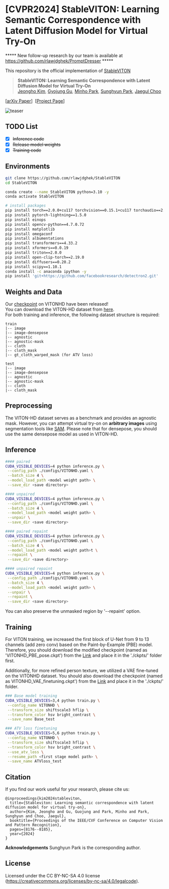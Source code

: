 # [CVPR2024] StableVITON: Learning Semantic Correspondence with Latent Diffusion Model for Virtual Try-On 
***** New follow-up research by our team is available at https://github.com/rlawjdghek/PromptDresser *****

This repository is the official implementation of [StableVITON](https://arxiv.org/abs/2312.01725)

> **StableVITON: Learning Semantic Correspondence with Latent Diffusion Model for Virtual Try-On**<br>
> [Jeongho Kim](https://scholar.google.co.kr/citations?user=4SCCBFwAAAAJ&hl=ko), [Gyojung Gu](https://www.linkedin.com/in/gyojung-gu-29033118b/), [Minho Park](https://pmh9960.github.io/), [Sunghyun Park](https://psh01087.github.io/), [Jaegul Choo](https://sites.google.com/site/jaegulchoo/)

[[arXiv Paper](https://arxiv.org/abs/2312.01725)]&nbsp;
[[Project Page](https://rlawjdghek.github.io/StableVITON/)]&nbsp;

![teaser](assets/teaser.png)&nbsp;

## TODO List
- [x] ~~Inference code~~
- [x] ~~Release model weights~~
- [x] ~~Training code~~

## Environments
```bash
git clone https://github.com/rlawjdghek/StableVITON
cd StableVITON

conda create --name StableVITON python=3.10 -y
conda activate StableVITON

# install packages
pip install torch==2.0.0+cu117 torchvision==0.15.1+cu117 torchaudio==2.0.1 --index-url https://download.pytorch.org/whl/cu117
pip install pytorch-lightning==1.5.0
pip install einops
pip install opencv-python==4.7.0.72
pip install matplotlib
pip install omegaconf
pip install albumentations
pip install transformers==4.33.2
pip install xformers==0.0.19
pip install triton==2.0.0
pip install open-clip-torch==2.19.0
pip install diffusers==0.20.2
pip install scipy==1.10.1
conda install -c anaconda ipython -y
pip install 'git+https://github.com/facebookresearch/detectron2.git'
```

## Weights and Data
Our [checkpoint](https://kaistackr-my.sharepoint.com/:f:/g/personal/rlawjdghek_kaist_ac_kr/EjzAZHJu9MlEoKIxG4tqPr0BM_Ry20NHyNw5Sic2vItxiA?e=5mGa1c) on VITONHD have been released! <br>
You can download the VITON-HD dataset from [here](https://github.com/shadow2496/VITON-HD).<br>
For both training and inference, the following dataset structure is required:

```
train
|-- image
|-- image-densepose
|-- agnostic
|-- agnostic-mask
|-- cloth
|-- cloth_mask
|-- gt_cloth_warped_mask (for ATV loss)

test
|-- image
|-- image-densepose
|-- agnostic
|-- agnostic-mask
|-- cloth
|-- cloth_mask
```

## Preprocessing
The VITON-HD dataset serves as a benchmark and provides an agnostic mask. However, you can attempt virtual try-on on **arbitrary images** using segmentation tools like [SAM](https://github.com/facebookresearch/segment-anything). Please note that for densepose, you should use the same densepose model as used in VITON-HD.

## Inference
```bash
#### paired
CUDA_VISIBLE_DEVICES=4 python inference.py \
 --config_path ./configs/VITONHD.yaml \
 --batch_size 4 \
 --model_load_path <model weight path> \
 --save_dir <save directory>

#### unpaired
CUDA_VISIBLE_DEVICES=4 python inference.py \
 --config_path ./configs/VITONHD.yaml \
 --batch_size 4 \
 --model_load_path <model weight path> \
 --unpair \
 --save_dir <save directory>

#### paired repaint
CUDA_VISIBLE_DEVICES=4 python inference.py \
 --config_path ./configs/VITONHD.yaml \
 --batch_size 4 \
 --model_load_path <model weight path>t \
 --repaint \
 --save_dir <save directory>

#### unpaired repaint
CUDA_VISIBLE_DEVICES=4 python inference.py \
 --config_path ./configs/VITONHD.yaml \
 --batch_size 4 \
 --model_load_path <model weight path> \
 --unpair \
 --repaint \
 --save_dir <save directory>
```

You can also preserve the unmasked region by '--repaint' option. 

## Training
For VITON training, we increased the first block of U-Net from 9 to 13 channels (add zero conv) based on the Paint-by-Example (PBE) model. Therefore, you should download the modified checkpoint (named as 'VITONHD_PBE_pose.ckpt') from the [Link](https://kaistackr-my.sharepoint.com/:f:/g/personal/rlawjdghek_kaist_ac_kr/EjzAZHJu9MlEoKIxG4tqPr0BM_Ry20NHyNw5Sic2vItxiA?e=5mGa1c) and place it in the './ckpts/' folder first.

Additionally, for more refined person texture, we utilized a VAE fine-tuned on the VITONHD dataset. You should also download the checkpoint (named as VITONHD_VAE_finetuning.ckpt') from the [Link](https://kaistackr-my.sharepoint.com/:f:/g/personal/rlawjdghek_kaist_ac_kr/EjzAZHJu9MlEoKIxG4tqPr0BM_Ry20NHyNw5Sic2vItxiA?e=5mGa1c) and place it in the './ckpts/' folder.

```bash
### Base model training
CUDA_VISIBLE_DEVICES=3,4 python train.py \
 --config_name VITONHD \
 --transform_size shiftscale3 hflip \
 --transform_color hsv bright_contrast \
 --save_name Base_test

### ATV loss finetuning
CUDA_VISIBLE_DEVICES=5,6 python train.py \
 --config_name VITONHD \
 --transform_size shiftscale3 hflip \
 --transform_color hsv bright_contrast \
 --use_atv_loss \
 --resume_path <first stage model path> \
 --save_name ATVloss_test
```

## Citation
If you find our work useful for your research, please cite us:
```
@inproceedings{kim2024stableviton,
  title={Stableviton: Learning semantic correspondence with latent diffusion model for virtual try-on},
  author={Kim, Jeongho and Gu, Guojung and Park, Minho and Park, Sunghyun and Choo, Jaegul},
  booktitle={Proceedings of the IEEE/CVF Conference on Computer Vision and Pattern Recognition},
  pages={8176--8185},
  year={2024}
}
```

**Acknowledgements** Sunghyun Park is the corresponding author.

## License
Licensed under the CC BY-NC-SA 4.0 license (https://creativecommons.org/licenses/by-nc-sa/4.0/legalcode).
